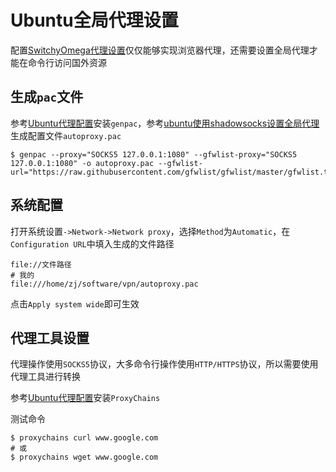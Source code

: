 
# Ubuntu全局代理设置

配置[SwitchyOmega代理设置](./SwitchyOmega代理设置.md)仅仅能够实现浏览器代理，还需要设置全局代理才能在命令行访问国外资源

## 生成`pac`文件

参考[Ubuntu代理配置](./Ubuntu代理配置.md)安装`genpac`，参考[ubuntu使用shadowsocks设置全局代理](./Ubuntu代理配置.md)生成配置文件`autoproxy.pac`

```
$ genpac --proxy="SOCKS5 127.0.0.1:1080" --gfwlist-proxy="SOCKS5 127.0.0.1:1080" -o autoproxy.pac --gfwlist-url="https://raw.githubusercontent.com/gfwlist/gfwlist/master/gfwlist.txt"
```

## 系统配置

打开系统设置`->Network->Network proxy`，选择`Method`为`Automatic`，在`Configuration URL`中填入生成的文件路径

```
file://文件路径
# 我的
file:///home/zj/software/vpn/autoproxy.pac
```

点击`Apply system wide`即可生效

## 代理工具设置

代理操作使用`SOCKS5`协议，大多命令行操作使用`HTTP/HTTPS`协议，所以需要使用代理工具进行转换

参考[Ubuntu代理配置](./Ubuntu代理配置.md)安装`ProxyChains`

测试命令

```
$ proxychains curl www.google.com
# 或
$ proxychains wget www.google.com
```
